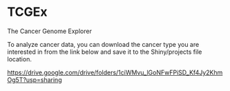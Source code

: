 # TCGEx
The Cancer Genome Explorer

To analyze cancer data, you can download the cancer type you are interested in from the link below and save it to the Shiny/projects file location.

https://drive.google.com/drive/folders/1ciWMvu_lGoNFwFPiSD_Kf4Jy2KhmOg5T?usp=sharing
